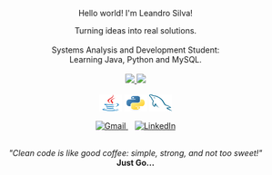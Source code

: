 <p align="center">
  Hello world! I'm Leandro Silva!
</p>

<div align="center">
  Turning ideas into real solutions.<br><br>
  Systems Analysis and Development Student:<br>
  Learning Java, Python and MySQL.
</div>

<br>

<div align="center">
  <a href="https://github.com/ciceroleandro">
  <img height="150em" src="https://github-readme-stats.vercel.app/api?username=ciceroleandro&show_icons=true&theme=dark&include_all_commits=true&count_private=true"/>
  <img height="150em" src="https://github-readme-stats.vercel.app/api/top-langs/?username=ciceroleandro&layout=compact&langs_count=7&theme=dark"/>
  </a>
</div>

<br>

<div align="center">
  <img align="center" alt="Java" height="30" width="40" src="https://raw.githubusercontent.com/devicons/devicon/master/icons/java/java-original.svg"/>
  <img align="center" alt="Python" height="30" width="40" src="https://raw.githubusercontent.com/devicons/devicon/master/icons/python/python-original.svg"/>
  <img align="center" alt="MySQL" height="30" width="40" src="https://raw.githubusercontent.com/devicons/devicon/master/icons/mysql/mysql-original.svg"/>
</div>

<br>

<div align="center">
  <a href="mailto:ciceroleandro@gmail.com">
    <img src="https://ssl.gstatic.com/ui/v1/icons/mail/rfr/gmail.ico" alt="Gmail" width="30" />
  </a>
  &nbsp;&nbsp;
  <a href="https://www.linkedin.com/in/leandrosilva1808/">
    <img src="https://cdn.jsdelivr.net/gh/devicons/devicon/icons/linkedin/linkedin-original.svg" alt="LinkedIn" width="30" />
  </a>
</div>

<br>

<p align="center">
  <em>"Clean code is like good coffee: simple, strong, and not too sweet!"</em><br>
  <strong>Just Go...</strong>
</p>


